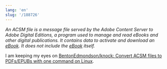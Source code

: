 ```yaml
---
lang: 'en'
slug: '/188726'
---
```


_An ACSM file is a message file served by the Adobe Content Server to Adobe Digital Editions, a program used to manage and read eBooks and other digital publications. It contains data to activate and download an [eBook](./../.././docs/pages/eBook.md). It does not include the [eBook](./../.././docs/pages/eBook.md) itself._

I am keeping my eyes on [BentonEdmondson/knock: Convert ACSM files to PDFs/EPUBs with one command on Linux](https://github.com/BentonEdmondson/knock).

<head>
  <html lang="en-US"/>
</head>
